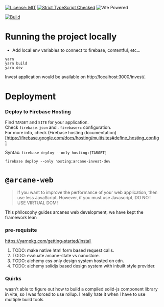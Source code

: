 
[![License: MIT](https://img.shields.io/badge/License-MIT-yellow.svg)](https://opensource.org/licenses/MIT) [![Strict TypeScript Checked](https://badgen.net/badge/TS/Strict "Strict TypeScript Checked")](https://www.typescriptlang.org) ![](https://badges.aleen42.com/src/vitejs.svg "Vite Powered")


[![Build](https://github.com/arcanetechnology/arcane-web/actions/workflows/deploy-invest.yml/badge.svg)](https://github.com/arcanetechnology/arcane-web/actions/workflows/deploy-invest.yml)

# Running the project locally

- Add local env variables to connect to firebase, contentful, etc...
```shell
yarn
yarn build
yarn dev
```

Invest application would be available on http://localhost:3000/invest/.

# Deployment

### Deploy to Firebase Hosting

Find `TARGET` and `SITE` for your application.  
Check `firebase.json` and `.firebaserc` configuration.  
For more info, check (Firebase hosting documentation)[https://firebase.google.com/docs/hosting/multisites#define_hosting_config]

Syntax: `firebase deploy --only hosting:[TARGET]`

```shell
firebase deploy --only hosting:arcane-invest-dev
```

# `@arcane-web`

> If you want to improve the performance of your web application, then use less JavaScript. However, if you must use Javascript, DO NOT USE VIRTUAL DOM!

This philosophy guides arcanes web development, we have kept the framework lean


### pre-requisite

https://yarnpkg.com/getting-started/install


1. TODO: make native html form based request calls.
2. TODO: evaluate arcane-state vs nanostore.
3. TODO: alchemy css only design system hosted on cdn.
4. TODO: alchemy solidjs based design system with inbuilt style provider.

### Quirks

wasn't able to figure out how to build a compiled solid-js component library in vite, so I was forced to use rollup. I really hate it when I have to use multiple build tools.
